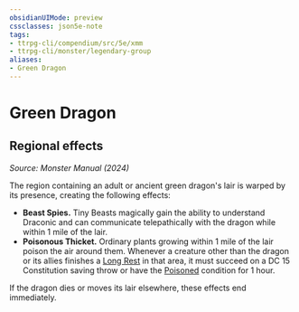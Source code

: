 ```yaml
---
obsidianUIMode: preview
cssclasses: json5e-note
tags:
- ttrpg-cli/compendium/src/5e/xmm
- ttrpg-cli/monster/legendary-group
aliases:
- Green Dragon
---
```

# Green Dragon

## Regional effects
_Source: Monster Manual (2024)_

The region containing an adult or ancient green dragon's lair is warped by its presence, creating the following effects:

- **Beast Spies.** Tiny Beasts magically gain the ability to understand Draconic and can communicate telepathically with the dragon while within 1 mile of the lair.  
- **Poisonous Thicket.** Ordinary plants growing within 1 mile of the lair poison the air around them. Whenever a creature other than the dragon or its allies finishes a [Long Rest](/3-Mechanics/CLI/variant-rules/long-rest-xphb.md) in that area, it must succeed on a DC 15 Constitution saving throw or have the [Poisoned](/3-Mechanics/CLI/conditions.md#Poisoned) condition for 1 hour.  

If the dragon dies or moves its lair elsewhere, these effects end immediately.